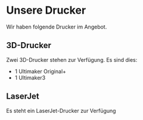 # Unsere Drucker
Wir haben folgende Drucker im Angebot.

## 3D-Drucker
Zwei 3D-Drucker stehen zur Verfügung. Es sind dies:

- 1 Ultimaker Original+
- 1 Ultimaker3

## LaserJet
Es steht ein LaserJet-Drucker zur Verfügung
